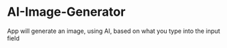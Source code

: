 # AI-Image-Generator
App will generate an image, using AI, based on what you type into the input field
